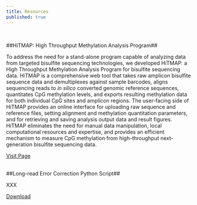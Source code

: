 ```yaml
---
title: Resources
published: true
---
```


<br>

##HiTMAP: High Throughput Methylation Analysis Program##

To address the need for a stand-alone program capable of analyzing data from targeted bisulfite sequencing technologies, we developed HiTMAP: a High Throughput Methylation Analysis Program for bisulfite sequencing data.  HiTMAP is a comprehensive web tool that takes raw amplicon bisulfite sequence data and demultiplexes against sample barcodes, aligns sequencing reads to _in silico_ converted genomic reference sequences, quantitates CpG methylation levels, and exports resulting methylation data for both individual CpG sites and amplicon regions.  The user-facing side of HiTMAP provides an online interface for uploading raw sequence and reference files, setting alignment and methylation quantitation parameters, and for retrieving and saving analysis output data and result figures.  HiTMAP eliminates the need for manual data manipulation, local computational resources and expertise, and provides an efficient mechanism to measure CpG methylation from high-throughput next-generation bisulfite sequencing data.

[Visit Page](/hitmap)

<br>
##Long-read Error Correction Python Script##

XXX

[Download](/scripts)